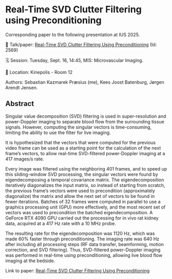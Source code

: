 # Real-Time SVD Clutter Filtering using Preconditioning
Corresponding paper to the following presentation at IUS 2025.

📄 Talk/paper: [Real-Time SVD Clutter Filtering Using Preconditioning](https://github.com/sebftw/Preconditioned-SVD/blob/main/paper.pdf) (Id: 2569) 

🗓️ Session: Tuesday, Sept. 16, 14:45, MIS: Microvascular Imaging.

📍 Location: Kinepolis - Room 12

Authors: Sebastian Kazmarek Præsius (me), Kees Joost Batenburg, Jørgen Arendt Jensen.

## Abstract
Singular value decomposition (SVD) filtering is used in super-resolution and power-Doppler imaging to separate blood flow from the surrounding tissue signals. 
However, computing the singular vectors is time-consuming, limiting the ability to use the filter for live imaging.


It is hypothesized that the vectors that were computed for the previous video frame can be used as a starting point for the calculation of the next frame’s vectors, to allow real-time SVD-filtered power-Doppler imaging at a 417 images/s rate.


Every image was filtered using the neighboring 401 frames, and to speed up this sliding-window SVD processing, the singular vectors were found by eigendecomposing a temporal covariance matrix.
The eigendecomposition iteratively diagonalizes the input matrix, so instead of starting from scratch, the previous frame’s vectors were used to precondition (approximately diagonalize) the matrix and allow the next set of vectors to be found in fewer iterations. 
Batches of 32 frames were computed in parallel to use a graphics processing unit (GPU) more effectively, and the most recent set of vectors was used to precondition the batched eigendecomposition.
A GeForce RTX 4090 GPU carried out the processing for in vivo rat kidney data, acquired at a 417 Hz rate with a 10 MHz probe.

The resulting rate for the eigendecomposition was 1120 Hz, which was made 60% faster through preconditioning.
The imaging rate was 640 Hz after including all processing steps (RF data transfer, beamforming, motion correction, and SVD filtering). Thus, SVD-filtered power-Doppler imaging was performed in real-time using preconditioning, allowing live blood flow imaging at the bedside.

Link to paper: [Real-Time SVD Clutter Filtering Using Preconditioning](https://github.com/sebftw/Preconditioned-SVD/blob/main/paper.pdf)
